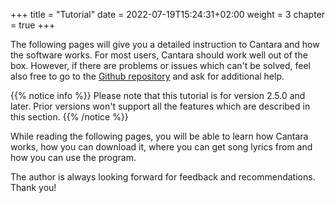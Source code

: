 +++
title = "Tutorial"
date = 2022-07-19T15:24:31+02:00
weight = 3
chapter = true
+++

The following pages will give you a detailed instruction to Cantara and how the software works.
For most users, Cantara should work well out of the box. 
However, if there are problems or issues which can't be solved, feel also free to go to the [Github repository](https://github.com/reckel-jm/cantara) and ask for additional help.

{{% notice info %}}
Please note that this tutorial is for version 2.5.0 and later. Prior versions won't support all the features which are described in this section.
{{% /notice %}}

While reading the following pages, you will be able to learn how Cantara works, how you can download it, where you can get song lyrics from and how you can use the program.

The author is always looking forward for feedback and recommendations. Thank you!
